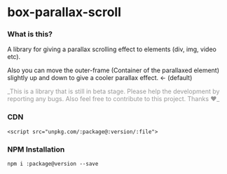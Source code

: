 # box-parallax-scroll

### What is this?

A library for giving a parallax scrolling effect to elements (div, img, video etc).

Also you can move the outer-frame (Container of the parallaxed element) slightly up and down to give a cooler parallax effect. <- (default)

<p style="color: rgba(0,0,0,0.4)">_This is a library that is still in beta stage. Please help the development by reporting any bugs. Also feel free to contribute to this project. Thanks ❤_</p>

### CDN

```
<script src="unpkg.com/:package@:version/:file">
```

### NPM Installation

```
npm i :package@version --save
```
